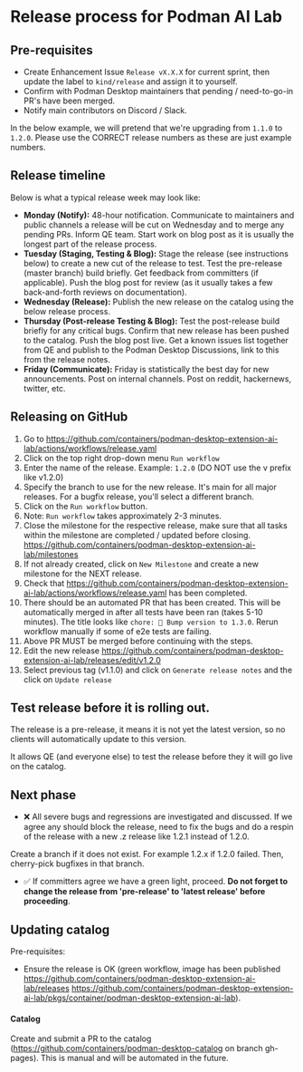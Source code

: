 # Release process for Podman AI Lab

## Pre-requisites

- Create Enhancement Issue `Release vX.X.X` for current sprint, then update the label to `kind/release` and assign it to yourself.
- Confirm with Podman Desktop maintainers that pending / need-to-go-in PR's have been merged.
- Notify main contributors on Discord / Slack.

In the below example, we will pretend that we're upgrading from `1.1.0` to `1.2.0`. Please use the CORRECT release numbers as these are just example numbers.

## Release timeline

Below is what a typical release week may look like:

- **Monday (Notify):** 48-hour notification. Communicate to maintainers and public channels a release will be cut on Wednesday and to merge any pending PRs. Inform QE team. Start work on blog post as it is usually the longest part of the release process.
- **Tuesday (Staging, Testing & Blog):** Stage the release (see instructions below) to create a new cut of the release to test. Test the pre-release (master branch) build briefly. Get feedback from committers (if applicable). Push the blog post for review (as it usually takes a few back-and-forth reviews on documentation).
- **Wednesday (Release):** Publish the new release on the catalog using the below release process.
- **Thursday (Post-release Testing & Blog):** Test the post-release build briefly for any critical bugs. Confirm that new release has been pushed to the catalog. Push the blog post live. Get a known issues list together from QE and publish to the Podman Desktop Discussions, link to this from the release notes.
- **Friday (Communicate):** Friday is statistically the best day for new announcements. Post on internal channels. Post on reddit, hackernews, twitter, etc.

## Releasing on GitHub

1. Go to https://github.com/containers/podman-desktop-extension-ai-lab/actions/workflows/release.yaml
1. Click on the top right drop-down menu `Run workflow`
1. Enter the name of the release. Example: `1.2.0` (DO NOT use the v prefix like v1.2.0)
1. Specify the branch to use for the new release. It's main for all major releases. For a bugfix release, you'll select a different branch.
1. Click on the `Run workflow` button.
1. Note: `Run workflow` takes approximately 2-3 minutes.
1. Close the milestone for the respective release, make sure that all tasks within the milestone are completed / updated before closing. https://github.com/containers/podman-desktop-extension-ai-lab/milestones
1. If not already created, click on `New Milestone` and create a new milestone for the NEXT release.
1. Check that https://github.com/containers/podman-desktop-extension-ai-lab/actions/workflows/release.yaml has been completed.
1. There should be an automated PR that has been created. This will be automatically merged in after all tests have been ran (takes 5-10 minutes). The title looks like `chore: 📢 Bump version to 1.3.0`. Rerun workflow manually if some of e2e tests are failing.
1. Above PR MUST be merged before continuing with the steps.
1. Edit the new release https://github.com/containers/podman-desktop-extension-ai-lab/releases/edit/v1.2.0
1. Select previous tag (v1.1.0) and click on `Generate release notes` and the click on `Update release`

## Test release before it is rolling out.

The release is a pre-release, it means it is not yet the latest version, so no clients will automatically update to this version.

It allows QE (and everyone else) to test the release before they it will go live on the catalog.


## Next phase

- ❌ All severe bugs and regressions are investigated and discussed. If we agree any should block the release, need to fix the bugs and do a respin of the release with a new .z release like 1.2.1 instead of 1.2.0.

Create a branch if it does not exist. For example 1.2.x if 1.2.0 failed. Then, cherry-pick bugfixes in that branch.

- ✅ If committers agree we have a green light, proceed. **Do not forget to change the release from 'pre-release' to 'latest release' before proceeding**.

## Updating catalog

Pre-requisites:

- Ensure the release is OK (green workflow, image has been published https://github.com/containers/podman-desktop-extension-ai-lab/releases https://github.com/containers/podman-desktop-extension-ai-lab/pkgs/container/podman-desktop-extension-ai-lab).

#### Catalog

Create and submit a PR to the catalog (https://github.com/containers/podman-desktop-catalog on branch gh-pages). This is manual and will be automated in the future.
